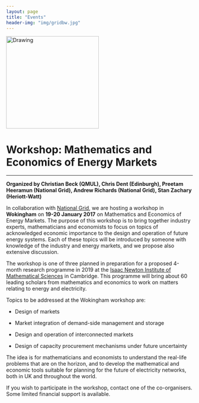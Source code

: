 ```yaml
---
layout: page
title: "Events"
header-img: "img/gridbw.jpg"
---
```


<img src="https://upload.wikimedia.org/wikipedia/commons/thumb/a/a6/National_Grid_logo.svg/2000px-National_Grid_logo.svg.png" alt="Drawing" style="width: 250px;"/>

# Workshop: Mathematics and Economics of Energy Markets 
---
**Organized by Christian Beck (QMUL), Chris Dent (Edinburgh), Preetam Heeramun (National Grid), Andrew Richards (National Grid), Stan Zachary (Heriott-Watt)**


In collaboration with [National Grid](http://www2.nationalgrid.com/uk/), we  are hosting a workshop in **Wokingham** on **19-20 January 2017** on Mathematics and Economics of Energy Markets.  The purpose of this workshop is to bring together industry experts, mathematicians and economists to focus on topics of acknowledged economic importance to the design and operation of future energy systems.  Each of these topics will be introduced by someone with knowledge of the industry and energy markets, and we propose also extensive discussion.

The workshop is one of three planned in preparation for a proposed 4-month research programme in 2019 at the [Isaac Newton Institute of Mathematical Sciences](https://www.newton.ac.uk/) in Cambridge.  This programme will bring about 60 leading scholars from mathematics and economics to work on matters relating to energy and electricity.


Topics to be addressed at the Wokingham workshop are:

* Design of markets

* Market integration of demand-side management and storage

* Design and operation of interconnected markets

* Design of capacity procurement mechanisms under future uncertainty


The idea is for mathematicians and economists to understand the real-life problems that are on the horizon,
and to develop the mathematical and economic tools suitable for planning for the future of electricity networks,
both in UK and throughout the world.

If you wish to participate in the workshop, contact one of the co-organisers.
Some limited financial support is available.
